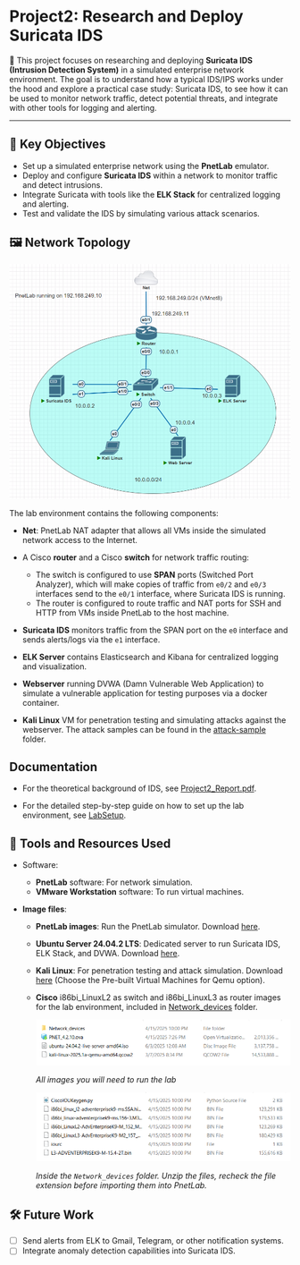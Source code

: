 # Project2: Research and Deploy Suricata IDS

📌 This project focuses on researching and deploying **Suricata IDS (Intrusion Detection System)** in a simulated enterprise network environment. The goal is to understand how a typical IDS/IPS works under the hood and explore a practical case study: Suricata IDS, to see how it can be used to monitor network traffic, detect potential threats, and integrate with other tools for logging and alerting.

---

## 🎯 Key Objectives
- Set up a simulated enterprise network using the **PnetLab** emulator.
- Deploy and configure **Suricata IDS** within a network to monitor traffic and detect intrusions.
- Integrate Suricata with tools like the **ELK Stack** for centralized logging and alerting.
- Test and validate the IDS by simulating various attack scenarios.

## 🖼️ Network Topology

![Network Topology](assets/NetworkTopology.png)

The lab environment contains the following components:

- **Net**: PnetLab NAT adapter that allows all VMs inside the simulated network access to the Internet.

- A Cisco **router** and a Cisco **switch** for network traffic routing:

    - The switch is configured to use **SPAN** ports (Switched Port Analyzer), which will make copies of traffic from `e0/2` and `e0/3` interfaces send to the `e0/1` interface, where Suricata IDS is running.
    - The router is configured to route traffic and NAT ports for SSH and HTTP from VMs inside PnetLab to the host machine.
  
- **Suricata IDS** monitors traffic from the SPAN port on the `e0` interface and sends alerts/logs via the `e1` interface.
- **ELK Server** contains Elasticsearch and Kibana for centralized logging and visualization.
- **Webserver** running DVWA (Damn Vulnerable Web Application) to simulate a vulnerable application for testing purposes via a docker container.

- **Kali Linux** VM for penetration testing and simulating attacks against the webserver. The attack samples can be found in the [attack-sample](./attack-sample/) folder.

## Documentation

- For the theoretical background of IDS, see [Project2_Report.pdf](Project2_Report.pdf).

- For the detailed step-by-step guide on how to set up the lab environment, see [LabSetup](./LabSetup/).

## 🧰 Tools and Resources Used

- Software:

  - **PnetLab** software: For network simulation.
  - **VMware Workstation** software: To run virtual machines.
 
- **Image files**:
  - **PnetLab images**: Run the PnetLab simulator. Download [here](https://pnetlab.com/pages/download).
  
  - **Ubuntu Server 24.04.2 LTS**: Dedicated server to run Suricata IDS, ELK Stack, and DVWA. Download [here](https://ubuntu.com/download/server).
  
  - **Kali Linux**: For penetration testing and attack simulation. Download [here](https://www.kali.org/get-kali/#kali-virtual-machines) (Choose the Pre-built Virtual Machines for Qemu option).
  
  - **Cisco** i86bi_LinuxL2 as switch and i86bi_LinuxL3 as router images for the lab environment, included in [Network_devices](./ISO_Files/Network_devices/) folder.

    ![alt text](assets/image.png)

    *All images you will need to run the lab*

    ![alt text](assets/image-1.png)

    *Inside the `Network_devices` folder. Unzip the files, recheck the file extension before importing them into PnetLab.*

## 🛠️ Future Work
- [ ] Send alerts from ELK to Gmail, Telegram, or other notification systems.
- [ ] Integrate anomaly detection capabilities into Suricata IDS.

